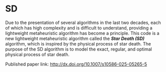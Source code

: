 # SD
Due to the presentation of several algorithms in the last two decades, each of which has high complexity and is difficult to understand, providing a lightweight metaheuristic algorithm has become a principle. This code is a new lightweight metaheuristic algorithm called the ***Star Death (SD)*** algorithm, which is inspired by the physical process of star death. The purpose of the SD algorithm is to model the exact, regular, and optimal physical process of star death.

Published paper link: http://dx.doi.org/10.1007/s10586-025-05265-5

